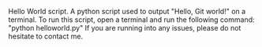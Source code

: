 Hello World script.
A python script used to output "Hello, Git world!" on a terminal.
To run this script, open a terminal and run the following command:
"python helloworld.py"
If you are running into any issues, please do not hesitate to contact me.
